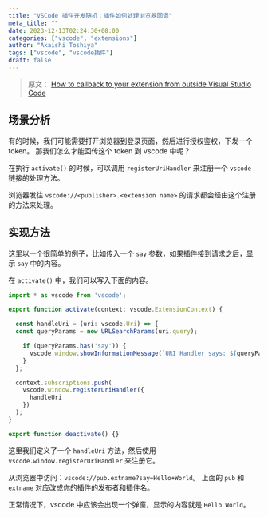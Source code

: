 ```yaml
---
title: "VSCode 插件开发随机：插件如何处理浏览器回调"
meta_title: ""
date: 2023-12-13T02:24:30+08:00
categories: ["vscode", "extensions"]
author: "Akaishi Toshiya"
tags: ["vscode", "vscode插件"]
draft: false
---
```


> 原文： [How to callback to your extension from outside Visual Studio Code](https://www.eliostruyf.com/callback-extension-vscode/)

## 场景分析

有的时候，我们可能需要打开浏览器到登录页面，然后进行授权鉴权，下发一个 token。
那我们怎么才能回传这个 token 到 vscode 中呢？

在执行 `activate()` 的时候，可以调用 `registerUriHandler` 来注册一个 `vscode` 链接的处理方法。

浏览器发往 `vscode://<publisher>.<extension name>` 的请求都会经由这个注册的方法来处理。

## 实现方法

这里以一个很简单的例子，比如传入一个 `say` 参数，如果插件接到请求之后，显示 `say` 中的内容。

在 `activate()` 中，我们可以写入下面的内容。

```typescript
import * as vscode from 'vscode';

export function activate(context: vscode.ExtensionContext) {

  const handleUri = (uri: vscode.Uri) => {
  const queryParams = new URLSearchParams(uri.query);

    if (queryParams.has('say')) {
      vscode.window.showInformationMessage(`URI Handler says: ${queryParams.get('say') as string}`);
    }
  };

  context.subscriptions.push(
    vscode.window.registerUriHandler({
      handleUri
    })
  );
}

export function deactivate() {}
```

这里我们定义了一个 `handleUri` 方法，然后使用 `vscode.window.registerUriHandler` 来注册它。

从浏览器中访问：`vscode://pub.extname?say=Hello+World`。
上面的 `pub` 和 `extname` 对应改成你的插件的发布者和插件名。

正常情况下，vscode 中应该会出现一个弹窗，显示的内容就是 `Hello World`。
